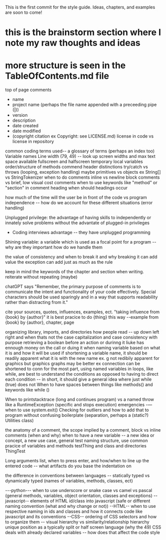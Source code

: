 This is the first commit for the style guide. Ideas, chapters, and examples are soon to come!

# this is the brainstorm section where I note my raw thoughts and ideas
# more structure is seen in the TableOfContents.md file

top of page comments
- name
- project name (perhaps the file name appended with a preceeding pipe (|))
- version
- description
- date created
- date modified
- (copyright citation ex Copyright: see LICENSE.md)
license in code vs license in repository

common coding terms used-- a glossary of terms (perhaps an index too)
Variable names
Line width (79, 49) -- look up screen widths and max text space available fullscreen and halfscreen
temporary local variables
order/structure of methods
commend header distinctions
try/catch vs throws (looping, exception handling)
maybe primitives vs objects ex String[] vs StringTokenizer
when to do comments inline vs newline
block comments vs brief, low visual cost comments
when to use keywords like "method" or "section" in comment heading
when should headings occur

how much of the time will the user be in front of the code vs program independence
-- how do we account for these different situations (error handling)

Unplugged privilege: the advantage of having skills to independently or innately
solve problems without the advantate of plugged-in privileges
- Coding interviews advantage -- they have unplugged programming

Shining variable: a variable which is used as a focal point for a program -- why are they important
how do we handle them

the value of consistency and when to break it and why breaking it can add value
the exception can add just as much as the rule

keep in mind the keywords of the chapter and section when writing. reiterate without repeating (maybe)

chatGPT says "Remember, the primary purpose of comments is to communicate the intent and 
functionality of your code effectively. Special characters should be used sparingly and in a way that 
supports readability rather than distracting from it."

cite your sources, quotes, influences, examples, ect. 
"taking influence from {book} by {author}" it is best pracice to do {thing} this way
--example from {book} by {author}, chapter, page


organizing library, imports, and directories
how people read -- up down left right and when thats not the case
capitalization and case consistency with purpose
retrieving a boolean before an action or durinng it liuke has ennough money on the call or duing it
when naming variable based on what it is and how it will be used
if shortening a variable name, it should be readily apparent what it is with the new name
ex. g not redibily apparent for graphics but graphics graphs may be better
ex connection can be shortened to conn 
for the most part, using named variables in loops, like while, are best to 
understand the conditions as opposed to having to direct each condition -- in short, it should give a general
idea where just while (true) does not
When to have spaces between things like methods() and keywords like while ()

When to printstacktrace (long and continues program) vs a named throw like a RuntimeException 
(specific and stops execution)
emergencies -— when to use system.exit()
Checking for outliers and how to add that to program without confusing boilerplate 
(separation, perhaps a (static?) Utilities class)

the anatomy of a comment, the scope implied by a comment, block vs inline comments (when and why)
when to have a new variable -- a new idea or concept, a new use case, 
general test naming structure, use common pracice of variables and methods testThing
and class and directories ThingTest

Long arguments list, when to press enter, and how/when to line up the entered code -- 
what artifacts do you base the indentation on

the difference in conventions between languages -- statically typed vs dynamically 
typed (names of variables, methods, classes, ect)

---python---
when to use underscore or snake case vs camel vs pascal (general methods, variables,
object orientation, classes and exceptions)
--javascript--
elements of HTML id/class into javascript (safe or different naming convention (what and why change or not))
--HTML--
when to use respective naming in ids and classes and how it connects code like javascript and its conventions
--CSS--
ordering of CSS selectors and how to organize them -- visual hierarchy vs similarity/relationship hierarchy
unique position as a typically split or half screen language (why the 49)
CSS deals with already declared variables -- how does that affect the code style